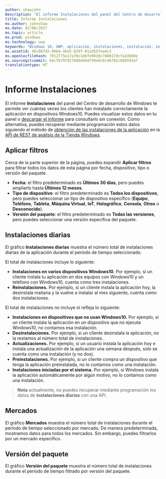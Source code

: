 ```yaml
---
author: shawjohn
Description: "El informe Instalaciones del panel del Centro de desarrollo de Windows te permite ver cuántas veces se instaló correctamente la aplicación en dispositivos Windows10."
title: Informe Instalaciones
ms.author: johnshaw
ms.date: 02/08/2017
ms.topic: article
ms.prod: windows
ms.technology: uwp
keywords: "Windows 10, UWP, aplicación, instalaciones, instalación, informe, análisis, app, installs, installation, report, analytics"
ms.assetid: 46c08fd2-00bd-4be5-b29f-01a3b5fea4c2
ms.openlocfilehash: 7912775e17a70c1d6fe9810c780017dcfa2db60e
ms.sourcegitcommit: 64cfb79fd27b09d49df99e8c9c46792c884593a7
translationtype: HT
---
```

# <a name="installs-report"></a>Informe Instalaciones

El informe **Instalaciones** del panel del Centro de desarrollo de Windows te permite ver cuántas veces los clientes han instalado correctamente la aplicación en dispositivos Windows10. Puedes visualizar estos datos en tu panel o [descargar el informe](download-analytic-reports.md) para consultarlo sin conexión. Como alternativa, puedes recuperar mediante programación estos datos siguiendo el método de [obtención de las instalaciones de la aplicación](../monetize/get-app-installs.md) en la [API de REST de análisis de la Tienda Windows](../monetize/access-analytics-data-using-windows-store-services.md).


## <a name="apply-filters"></a>Aplicar filtros


Cerca de la parte superior de la página, puedes expandir **Aplicar filtros** para filtrar todos los datos de esta página por fecha, dispositivo, tipo o versión del paquete.

-   **Fecha**: el filtro predeterminado es **Últimos 30 días**, pero puedes ampliarlo hasta **Últimos 12 meses**.
-   **Tipo de dispositivo**: el filtro predeterminado es **Todos los dispositivos**, pero puedes seleccionar un tipo de dispositivo específico (**Equipo**, **Teléfono**, **Tableta**, **Máquina Virtual**, **IoT**, **Holográfico**, **Consola**, **Otros** o **Desconocido**).
-   **Versión del paquete**: el filtro predeterminado es **Todas las versiones**, pero puedes seleccionar una versión específica del paquete.


## <a name="installs-daily"></a>Instalaciones diarias


El gráfico **Instalaciones diarias** muestra el número total de instalaciones diarias de la aplicación durante el período de tiempo seleccionado.

El total de instalaciones incluye lo siguiente:
-   **Instalaciones en varios dispositivos Windows10.** Por ejemplo, si un cliente instala tu aplicación en dos equipos con Windows10 y un teléfono con Windows10, cuenta como tres instalaciones.
-   **Reinstalaciones.** Por ejemplo, si un cliente instala la aplicación hoy, la desinstala mañana y la vuelve a instalar al mes siguiente, cuenta como dos instalaciones.

El total de instalaciones no incluye ni refleja lo siguiente:
-   **Instalaciones en dispositivos que no usan Windows10.** Por ejemplo, si un cliente instala la aplicación en un dispositivo que no ejecuta Windows10, no contamos esa instalación.
-   **Desinstalaciones.** Por ejemplo, si un cliente desinstala la aplicación, no la restamos al número total de instalaciones.
-   **Actualizaciones.** Por ejemplo, si un usuario instala la aplicación hoy e instala una actualización de la aplicación una semana después, solo se cuenta como una instalación (y no dos).
-   **Preinstalaciones.** Por ejemplo, si un cliente compra un dispositivo que tenga la aplicación preinstalada, no lo contamos como una instalación.
-   **Instalaciones iniciadas por el sistema.** Por ejemplo, si Windows instala la aplicación automáticamente por algún motivo, no lo contamos como una instalación.

> **Nota** actualmente, no puedes recuperar mediante programación los datos de **instalaciones diarias** con una API.

## <a name="markets"></a>Mercados


El gráfico **Mercados** muestra el número total de instalaciones durante el período de tiempo seleccionado por mercado. De manera predeterminada, mostramos datos para todos los mercados. Sin embargo, puedes filtrarlos por un mercado específico.


## <a name="package-version"></a>Versión del paquete


El gráfico **Versión del paquete** muestra el número total de instalaciones durante el período de tiempo filtrado por versión del paquete.



 

 
